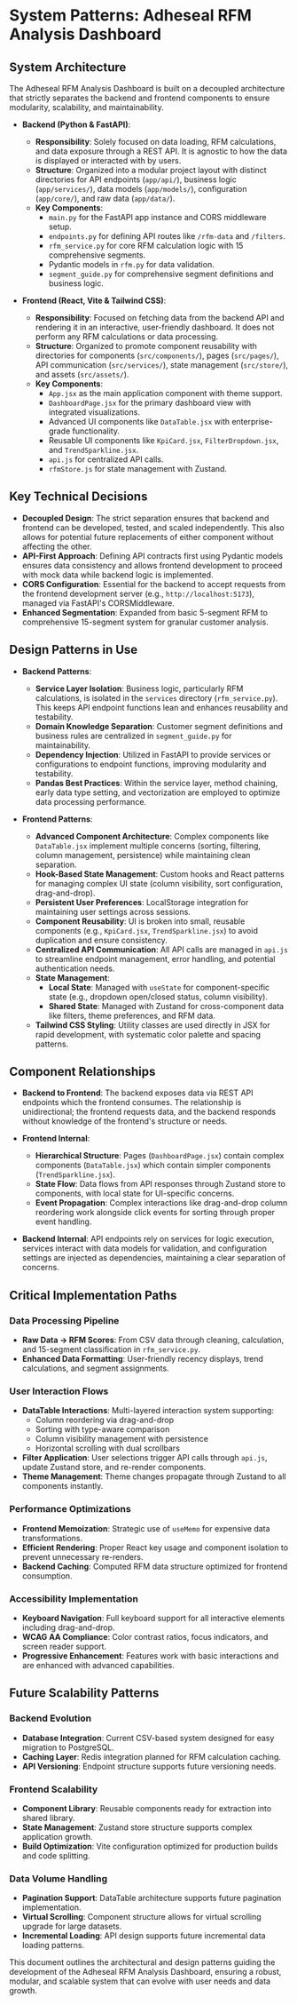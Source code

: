 # System Patterns: Adheseal RFM Analysis Dashboard

## System Architecture

The Adheseal RFM Analysis Dashboard is built on a decoupled architecture that strictly separates the backend and frontend components to ensure modularity, scalability, and maintainability.

- **Backend (Python & FastAPI)**:

  - **Responsibility**: Solely focused on data loading, RFM calculations, and data exposure through a REST API. It is agnostic to how the data is displayed or interacted with by users.
  - **Structure**: Organized into a modular project layout with distinct directories for API endpoints (`app/api/`), business logic (`app/services/`), data models (`app/models/`), configuration (`app/core/`), and raw data (`app/data/`).
  - **Key Components**:
    - `main.py` for the FastAPI app instance and CORS middleware setup.
    - `endpoints.py` for defining API routes like `/rfm-data` and `/filters`.
    - `rfm_service.py` for core RFM calculation logic with 15 comprehensive segments.
    - Pydantic models in `rfm.py` for data validation.
    - `segment_guide.py` for comprehensive segment definitions and business logic.

- **Frontend (React, Vite & Tailwind CSS)**:
  - **Responsibility**: Focused on fetching data from the backend API and rendering it in an interactive, user-friendly dashboard. It does not perform any RFM calculations or data processing.
  - **Structure**: Organized to promote component reusability with directories for components (`src/components/`), pages (`src/pages/`), API communication (`src/services/`), state management (`src/store/`), and assets (`src/assets/`).
  - **Key Components**:
    - `App.jsx` as the main application component with theme support.
    - `DashboardPage.jsx` for the primary dashboard view with integrated visualizations.
    - Advanced UI components like `DataTable.jsx` with enterprise-grade functionality.
    - Reusable UI components like `KpiCard.jsx`, `FilterDropdown.jsx`, and `TrendSparkline.jsx`.
    - `api.js` for centralized API calls.
    - `rfmStore.js` for state management with Zustand.

## Key Technical Decisions

- **Decoupled Design**: The strict separation ensures that backend and frontend can be developed, tested, and scaled independently. This also allows for potential future replacements of either component without affecting the other.
- **API-First Approach**: Defining API contracts first using Pydantic models ensures data consistency and allows frontend development to proceed with mock data while backend logic is implemented.
- **CORS Configuration**: Essential for the backend to accept requests from the frontend development server (e.g., `http://localhost:5173`), managed via FastAPI's CORSMiddleware.
- **Enhanced Segmentation**: Expanded from basic 5-segment RFM to comprehensive 15-segment system for granular customer analysis.

## Design Patterns in Use

- **Backend Patterns**:

  - **Service Layer Isolation**: Business logic, particularly RFM calculations, is isolated in the `services` directory (`rfm_service.py`). This keeps API endpoint functions lean and enhances reusability and testability.
  - **Domain Knowledge Separation**: Customer segment definitions and business rules are centralized in `segment_guide.py` for maintainability.
  - **Dependency Injection**: Utilized in FastAPI to provide services or configurations to endpoint functions, improving modularity and testability.
  - **Pandas Best Practices**: Within the service layer, method chaining, early data type setting, and vectorization are employed to optimize data processing performance.

- **Frontend Patterns**:
  - **Advanced Component Architecture**: Complex components like `DataTable.jsx` implement multiple concerns (sorting, filtering, column management, persistence) while maintaining clean separation.
  - **Hook-Based State Management**: Custom hooks and React patterns for managing complex UI state (column visibility, sort configuration, drag-and-drop).
  - **Persistent User Preferences**: LocalStorage integration for maintaining user settings across sessions.
  - **Component Reusability**: UI is broken into small, reusable components (e.g., `KpiCard.jsx`, `TrendSparkline.jsx`) to avoid duplication and ensure consistency.
  - **Centralized API Communication**: All API calls are managed in `api.js` to streamline endpoint management, error handling, and potential authentication needs.
  - **State Management**:
    - **Local State**: Managed with `useState` for component-specific state (e.g., dropdown open/closed status, column visibility).
    - **Shared State**: Managed with Zustand for cross-component data like filters, theme preferences, and RFM data.
  - **Tailwind CSS Styling**: Utility classes are used directly in JSX for rapid development, with systematic color palette and spacing patterns.

## Component Relationships

- **Backend to Frontend**: The backend exposes data via REST API endpoints which the frontend consumes. The relationship is unidirectional; the frontend requests data, and the backend responds without knowledge of the frontend's structure or needs.

- **Frontend Internal**:

  - **Hierarchical Structure**: Pages (`DashboardPage.jsx`) contain complex components (`DataTable.jsx`) which contain simpler components (`TrendSparkline.jsx`).
  - **State Flow**: Data flows from API responses through Zustand store to components, with local state for UI-specific concerns.
  - **Event Propagation**: Complex interactions like drag-and-drop column reordering work alongside click events for sorting through proper event handling.

- **Backend Internal**: API endpoints rely on services for logic execution, services interact with data models for validation, and configuration settings are injected as dependencies, maintaining a clear separation of concerns.

## Critical Implementation Paths

### Data Processing Pipeline

- **Raw Data → RFM Scores**: From CSV data through cleaning, calculation, and 15-segment classification in `rfm_service.py`.
- **Enhanced Data Formatting**: User-friendly recency displays, trend calculations, and segment assignments.

### User Interaction Flows

- **DataTable Interactions**: Multi-layered interaction system supporting:
  - Column reordering via drag-and-drop
  - Sorting with type-aware comparison
  - Column visibility management with persistence
  - Horizontal scrolling with dual scrollbars
- **Filter Application**: User selections trigger API calls through `api.js`, update Zustand store, and re-render components.
- **Theme Management**: Theme changes propagate through Zustand to all components instantly.

### Performance Optimizations

- **Frontend Memoization**: Strategic use of `useMemo` for expensive data transformations.
- **Efficient Rendering**: Proper React key usage and component isolation to prevent unnecessary re-renders.
- **Backend Caching**: Computed RFM data structure optimized for frontend consumption.

### Accessibility Implementation

- **Keyboard Navigation**: Full keyboard support for all interactive elements including drag-and-drop.
- **WCAG AA Compliance**: Color contrast ratios, focus indicators, and screen reader support.
- **Progressive Enhancement**: Features work with basic interactions and are enhanced with advanced capabilities.

## Future Scalability Patterns

### Backend Evolution

- **Database Integration**: Current CSV-based system designed for easy migration to PostgreSQL.
- **Caching Layer**: Redis integration planned for RFM calculation caching.
- **API Versioning**: Endpoint structure supports future versioning needs.

### Frontend Scalability

- **Component Library**: Reusable components ready for extraction into shared library.
- **State Management**: Zustand store structure supports complex application growth.
- **Build Optimization**: Vite configuration optimized for production builds and code splitting.

### Data Volume Handling

- **Pagination Support**: DataTable architecture supports future pagination implementation.
- **Virtual Scrolling**: Component structure allows for virtual scrolling upgrade for large datasets.
- **Incremental Loading**: API design supports future incremental data loading patterns.

This document outlines the architectural and design patterns guiding the development of the Adheseal RFM Analysis Dashboard, ensuring a robust, modular, and scalable system that can evolve with user needs and data growth.
